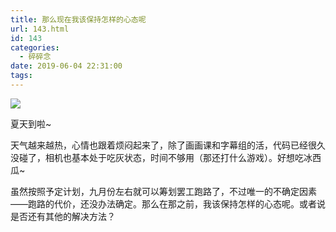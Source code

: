 ```yaml
---
title: 那么现在我该保持怎样的心态呢
url: 143.html
id: 143
categories:
  - 碎碎念
date: 2019-06-04 22:31:00
tags:
---
```


![](/img/post/IMG_0455.jpg)

夏天到啦~

天气越来越热，心情也跟着烦闷起来了，除了画画课和字幕组的活，代码已经很久没碰了，相机也基本处于吃灰状态，时间不够用（那还打什么游戏）。好想吃冰西瓜~

虽然按照予定计划，九月份左右就可以筹划罢工跑路了，不过唯一的不确定因素——跑路的代价，还没办法确定。那么在那之前，我该保持怎样的心态呢。或者说是否还有其他的解决方法？
